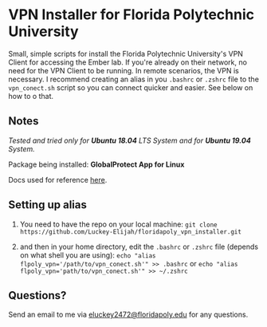 # VPN Installer for Florida Polytechnic University

Small, simple scripts for install the Florida Polytechnic University's VPN Client for accessing the Ember lab. If you're already on their network, no need for the VPN Client to be running. In remote scenarios, the VPN is necessary. I recommend creating an alias in you `.bashrc` or `.zshrc` file to the `vpn_conect.sh` script so you can connect quicker and easier. See below on how to o that.

## Notes

*Tested and tried only for **Ubuntu 18.04** LTS System and for **Ubuntu 19.04** System.*

Package being installed: **GlobalProtect App for Linux**

Docs used for reference [here](https://docs.paloaltonetworks.com/globalprotect/4-1/globalprotect-app-user-guide/globalprotect-app-for-linux/download-and-install-the-globalprotect-app-for-linux.html#).

## Setting up alias

1. You need to have the repo on your local machine: `git clone https://github.com/Luckey-Elijah/floridapoly_vpn_installer.git`

3. and then in your home directory,  edit the `.bashrc` or `.zshrc` file (depends on what shell you are using): `echo "alias flpoly_vpn='/path/to/vpn_conect.sh'" >> .bashrc` or `echo "alias flpoly_vpn='path/to/vpn_conect.sh'" >> ~/.zshrc`

## Questions?

Send an email to me via [eluckey2472@floridapoly.edu](mailto:eluckey2472@floridapoly.edu) for any questions.